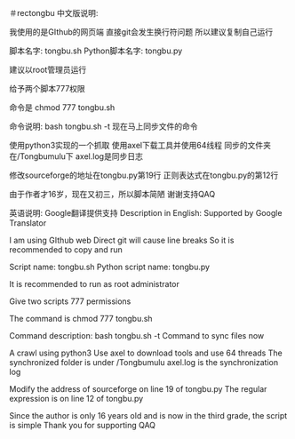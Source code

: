 ＃rectongbu
中文版说明:

我使用的是GIthub的网页端
直接git会发生换行符问题
所以建议复制自己运行

脚本名字: tongbu.sh
Python脚本名字: tongbu.py

建议以root管理员运行

给予两个脚本777权限

命令是
chmod 777 tongbu.sh

命令说明:
bash tongbu.sh -t
现在马上同步文件的命令


使用python3实现的一个抓取
使用axel下载工具并使用64线程
同步的文件夹在/Tongbumulu下
axel.log是同步日志

修改sourceforge的地址在tongbu.py第19行
正则表达式在tongbu.py的第12行


由于作者才16岁，现在又初三，所以脚本简陋
谢谢支持QAQ

英语说明:  Google翻译提供支持
Description in English: Supported by Google Translator

I am using GIthub web
 Direct git will cause line breaks
 So it is recommended to copy and run

 Script name: tongbu.sh
 Python script name: tongbu.py

 It is recommended to run as root administrator

 Give two scripts 777 permissions

 The command is
 chmod 777 tongbu.sh

 Command description:
 bash tongbu.sh -t
 Command to sync files now


 A crawl using python3
 Use axel to download tools and use 64 threads
 The synchronized folder is under /Tongbumulu
 axel.log is the synchronization log

 Modify the address of sourceforge on line 19 of tongbu.py
 The regular expression is on line 12 of tongbu.py


 Since the author is only 16 years old and is now in the third grade, the script is simple
 Thank you for supporting QAQ

